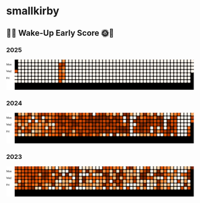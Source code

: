 # smallkirby

## 🌛🌞 Wake-Up Early Score 🌞🌛

### 2025

![sleep-2025](./scripts/fitbit/img/sleep-2025.svg)

### 2024

![sleep-2024](./scripts/fitbit/img/sleep-2024.svg)

### 2023

![sleep-2023](./scripts/fitbit/img/sleep-2023.svg)
